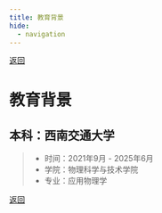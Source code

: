 ```yaml
---
title: 教育背景
hide:
  - navigation
---
```


[返回](../personal_information.md)

# 教育背景

## 本科：西南交通大学

> - 时间：2021年9月 - 2025年6月
> - 学院：物理科学与技术学院
> - 专业：应用物理学

<div id="transcript-container" 
     data-pdf-loader
     data-pdf-src="../academic_transcript.pdf"
     data-language="zh"
     data-prompt-text="含签名的成绩单文件较大，请选择操作方式：" 
     data-preview-button-text="预览无签名版本"
     data-download-button-text="下载签名版本">
</div>

[返回](../personal_information.md)
